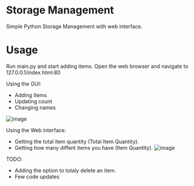 # Storage Management
 Simple Python Storage Management with web interface.

# Usage
Run main.py and start adding items.
Open the web browser and navigate to 127.0.0.1/index.html:80

Using the GUI:
* Adding Items
* Updating count
* Changing names

![image](https://github.com/omerapp99/Storage-Management/assets/29839037/52a7f1d8-5ee3-44f5-9af6-ab9e44719abf)


Using the Web interface:
* Getting the total item quantity (Total Item Quantity).
* Getting how many diffent items you have (Item Quantity).
![image](https://github.com/omerapp99/Storage-Management/assets/29839037/98ce2934-2dfe-4625-88fc-c404c4ac68d1)

TODO:
- Adding the option to totaly delete an item.
- Few code updates
